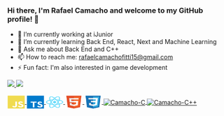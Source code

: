 ### Hi there, I'm Rafael Camacho and welcome to my GitHub profile! 👋

<!--
**Camachow/Camachow** is a ✨ _special_ ✨ repository because its `README.md` (this file) appears on your GitHub profile.
-->

- 🔭 I’m currently working at iJunior
- 🌱 I’m currently learning Back End, React, Next and Machine Learning
- 💬 Ask me about Back End and C++
- 📫 How to reach me: rafaelcamachofitti15@gmail.com
- ⚡ Fun fact: I'm also interested in game development

<div aling="center">
  <a href="https://github.com/Camachow">
  <img height="180em" src="https://github-readme-stats.vercel.app/api?username=Camachow&show_icons=true&theme=dark&include_all_commits=true&count_private=true"/>
  <img height="180em" src="https://github-readme-stats.vercel.app/api/top-langs/?username=Camachow&layout=compact&hide=Makefile&count_private=true&theme=dark"/>
</div>
  
<div style="display: inline_block"><br>
  <img align="center" alt="Camacho-Js" height="30" width="40" src="https://raw.githubusercontent.com/devicons/devicon/master/icons/javascript/javascript-plain.svg">
  <img align="center" alt="Camacho-Ts" height="30" width="40" src="https://raw.githubusercontent.com/devicons/devicon/master/icons/typescript/typescript-plain.svg">
  <img align="center" alt="Camacho-React" height="30" width="40" src="https://raw.githubusercontent.com/devicons/devicon/master/icons/react/react-original.svg">
  <img align="center" alt="Camacho-HTML" height="30" width="40" src="https://raw.githubusercontent.com/devicons/devicon/master/icons/html5/html5-original.svg">
  <img align="center" alt="Camacho-CSS" height="30" width="40" src="https://raw.githubusercontent.com/devicons/devicon/master/icons/css3/css3-original.svg">
  <img align="center" alt="Camacho-C" height="30" width="40" src="https://cdn.jsdelivr.net/gh/devicons/devicon/icons/c/c-plain.svg" />
  <img align="center" alt="Camacho-C++" height="30" width="40" <img src="https://cdn.jsdelivr.net/gh/devicons/devicon/icons/cplusplus/cplusplus-plain.svg" />
</div>
  
  ##
